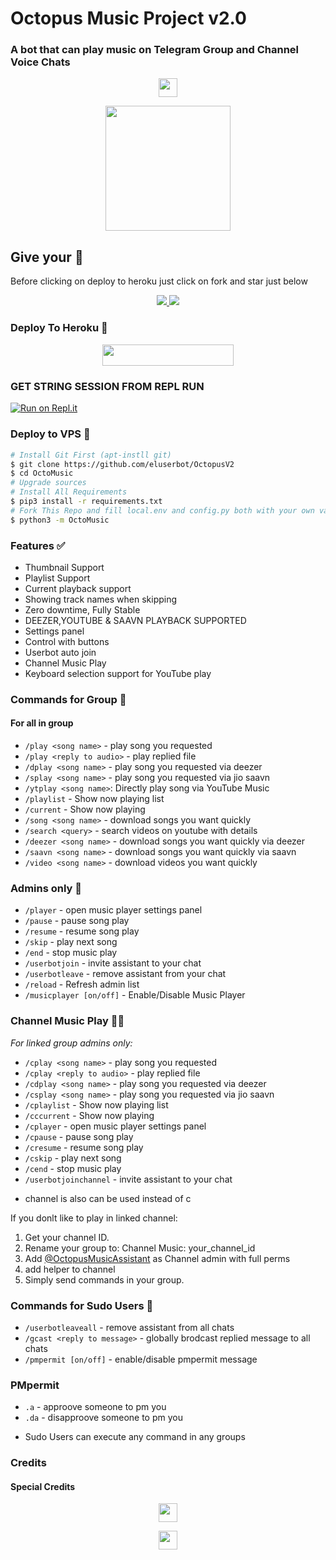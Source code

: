 <h1 align="centre">Octopus Music Project v2.0</h1>

### A bot that can play music on Telegram Group and Channel Voice Chats

<p align="center">
  <a href="https://t.me/OctoMusicBot">
     <img height="30px" src="https://img.shields.io/badge/Telegram%20Bot%20Music-blue?style=for-the-badge&logo=telegram">
  </a>
</p>

<p align="center">
  <a href="https://telegra.ph/file/9cc8451d9d92e3641fd23.png">
     <img height="200px" src="https://telegra.ph/file/9cc8451d9d92e3641fd23.png">
  </a>
</p>

## Give your 💙

Before clicking on deploy to heroku just click on fork and star just below

<p align="center">
  <a href="https://github.com/eluserbot/OctopusV2/fork">
    <img src="https://img.shields.io/github/forks/eluserbot/OctopusV2?label=Fork&style=social">
    
  </a>
  <a href="https://github.com/eluserbot/OctopusV2">
    <img src="https://img.shields.io/github/stars/eluserbot/OctopusV2?style=social">
  </a>
</p>

### Deploy To Heroku 📡</h4>

<p align="center"><a href="https://heroku.com/deploy?template=https://github.com/eluserbot/OctopusV2"> <img src="https://img.shields.io/badge/Deploy%20To%20Heroku-blueviolet?style=for-the-badge&logo=heroku" width="210" height="34.45"/></a></p>

###  GET STRING SESSION FROM REPL RUN

 [![Run on Repl.it](https://camo.githubusercontent.com/05149b448485553c6f14f6430a45c12dcc79ed3c/68747470733a2f2f7265706c2e69742f62616467652f6769746875622f6a61727669733231303930342f4a6172766973)](https://replit.com/@ZauteKm/GenerateStringSession#main.py)

### Deploy to VPS 🏃
```sh
# Install Git First (apt-instll git)
$ git clone https://github.com/eluserbot/OctopusV2
$ cd OctoMusic
# Upgrade sources
# Install All Requirements 
$ pip3 install -r requirements.txt
# Fork This Repo and fill local.env and config.py both with your own values.Then Start The Bot
$ python3 -m OctoMusic
```

### Features ✅

- Thumbnail Support
- Playlist Support
- Current playback support
- Showing track names when skipping
- Zero downtime, Fully Stable
- DEEZER,YOUTUBE & SAAVN PLAYBACK SUPPORTED
- Settings panel
- Control with buttons
- Userbot auto join
- Channel Music Play
- Keyboard selection support for YouTube play

### Commands for Group 👥
#### For all in group

- `/play <song name>` - play song you requested
- `/play <reply to audio>` - play replied file
- `/dplay <song name>` - play song you requested via deezer
- `/splay <song name>` - play song you requested via jio saavn
- `/ytplay <song name>`: Directly play song via YouTube Music
- `/playlist` - Show now playing list
- `/current` - Show now playing
- `/song <song name>` - download songs you want quickly
- `/search <query>` - search videos on youtube with details
- `/deezer <song name>` - download songs you want quickly via deezer
- `/saavn <song name>` - download songs you want quickly via saavn
- `/video <song name>` - download videos you want quickly

### Admins only 🏅
- `/player` - open music player settings panel
- `/pause` - pause song play
- `/resume` - resume song play
- `/skip` - play next song
- `/end` - stop music play
- `/userbotjoin` - invite assistant to your chat
- `/userbotleave` - remove assistant from your chat
- `/reload` - Refresh admin list
- `/musicplayer [on/off]` - Enable/Disable Music Player

### Channel Music Play 👨‍🎤
*For linked group admins only:*
- `/cplay <song name>` - play song you requested
- `/cplay <reply to audio>` - play replied file
- `/cdplay <song name>` - play song you requested via deezer
- `/csplay <song name>` - play song you requested via jio saavn
- `/cplaylist` - Show now playing list
- `/cccurrent` - Show now playing
- `/cplayer` - open music player settings panel
- `/cpause` - pause song play
- `/cresume` - resume song play
- `/cskip` - play next song
- `/cend` - stop music play
- `/userbotjoinchannel` - invite assistant to your chat
* channel is also can be used instead of c

If you donlt like to play in linked channel:
 1. Get your channel ID.
 2. Rename your group to: Channel Music: your_channel_id
 3. Add [@OctopusMusicAssistant](https://t.me/OctopusMusicAssistant) as Channel admin with full perms
 4. add helper to channel
 5. Simply send commands in your group.

### Commands for Sudo Users 👮
- `/userbotleaveall` - remove assistant from all chats
- `/gcast <reply to message>` - globally brodcast replied message to all chats
- `/pmpermit [on/off]` - enable/disable pmpermit message

### PMpermit
- `.a` - approove someone to pm you
- `.da` - disapproove someone to pm you
+ Sudo Users can execute any command in any groups

### Credits
#### Special Credits
<p align="center">
  <a href="https://t.me/zxsky">
     <img height="30px" src="https://img.shields.io/badge/YrDaddy-blue?style=for-the-badge&logo=telegram">
  </a>
</p>
<p align="center">
  <a href="http://github.com/rojserbest">
     <img height="30px" src="https://img.shields.io/badge/Rojserbest-black?style=for-the-badge&logo=github">
  </a>
</p>
